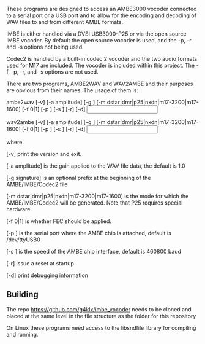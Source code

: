These programs are designed to access an AMBE3000 vocoder connected to a serial port or a
USB port and to allow for the encoding and decoding of WAV files to and from
different AMBE formats.

IMBE is either handled via a DVSI USB3000-P25 or via the open source IMBE
vocoder. By default the open source vocoder is used, and the -p, -r and -s
options not being used.

Codec2 is handled by a built-in codec 2 vocoder and the two audio formats used for M17 are included. The
vocoder is included within this project. The -f, -p, -r, and -s options are not used.

There are two programs, AMBE2WAV and WAV2AMBE and their purposes are obvious from
their names. The usage of them is:

  ambe2wav [-v] [-a amplitude] [-g <signature>] [-m dstar|dmr|p25|nxdn|m17-3200|m17-1600] [-f 0|1] [-p <port>] [-s <speed>] [-r] [-d] <input> <output>

  wav2ambe [-v] [-a amplitude] [-g <signature>] [-m dstar|dmr|p25|nxdn|m17-3200|m17-1600] [-f 0|1] [-p <port>] [-s <speed>] [-r] [-d] <input> <output>

where

[-v] print the version and exit.

[-a amplitude] is the gain applied to the WAV file data, the default is 1.0

[-g signature] is an optional prefix at the beginning of the AMBE/IMBE/Codec2 file

[-m dstar|dmr|p25|nxdn|m17-3200|m17-1600] is the mode for which the AMBE/IMBE/Codec2 will be generated. Note that P25 requires special hardware.

[-f 0|1] is whether FEC should be applied.

[-p <port>] is the serial port where the AMBE chip is attached, default is /dev/ttyUSB0

[-s <speed>] is the speed of the AMBE chip interface, default is 460800 baud

[-r] issue a reset at startup

[-d] print debugging information


## Building

The repo https://github.com/g4klx/imbe_vocoder needs to be cloned and placed at the same level in the file structure as the folder for this repository

On Linux these programs need access to the libsndfile library for compiling and running.

